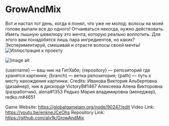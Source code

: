 # GrowAndMix

Вот и настал тот день, когда я понял, что уже не молод: волосы на моей голове выпали все до одного! Отчаиваться некогда, нужно действовать. Иметь пышную шевелюру это мечта, которую реально воплотить. Для этого вам понадобятся лишь пара ингредиентов, но каких? Экспериментируй, смешивай и отрасти волосы своей мечты!
![Иллюстрация к проекту](https://github.com/alv1k/GrowAndMix/edit/main/1.png)

![Image alt](https://github.com/{username}/{repository}/raw/{branch}/{path}/image.png)

{username} — ваш ник на ГитХабе;
{repository} — репозиторий где хранятся картинки;
{branch} — ветка репозитория;
{path} — путь к месту нахождения картинки.
Credits: 
Иванова Виктория Альбертовна (дизайнер), ник в дискорде VictoryB#1467
Алексеева Алена Викторовна (разработчик), alena#1353
Редько Мария владимировна (менеджер), redko.m#4651

Game Website: 
https://globalgamejam.org/node/90247/edit
Video Link: 
https://youtu.be/enkneJCeOhs
Repository Link: 
https://github.com/alv1k/GrowAndMix
